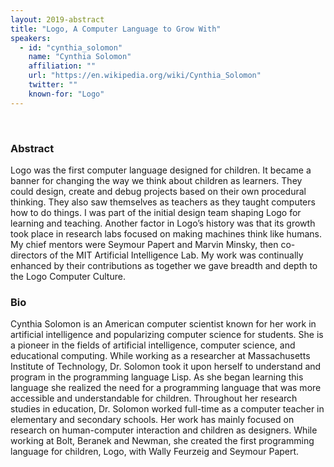 ```yaml
---
layout: 2019-abstract
title: "Logo, A Computer Language to Grow With"
speakers:
  - id: "cynthia_solomon"
    name: "Cynthia Solomon"
    affiliation: ""
    url: "https://en.wikipedia.org/wiki/Cynthia_Solomon"
    twitter: ""
    known-for: "Logo"
---
```


<br/>

### Abstract

Logo was the first computer language designed for children. It became a banner for changing the way we think about children as learners. They could design, create and debug projects based on their own procedural thinking. They also saw themselves as teachers as they taught computers how to do things. I was part of the initial design team shaping Logo for learning and teaching. Another factor in Logo’s history was that its growth took place in research labs focused on making machines think like humans. My chief mentors were Seymour Papert and Marvin Minsky, then co-directors of the MIT Artificial Intelligence Lab. My work was continually enhanced by their contributions as together we gave breadth and depth to the Logo Computer Culture.

### Bio

Cynthia Solomon is an American computer scientist known for her work in artificial intelligence and popularizing computer science for students. She is a pioneer in the fields of artificial intelligence, computer science, and educational computing. While working as a researcher at Massachusetts Institute of Technology, Dr. Solomon took it upon herself to understand and program in the programming language Lisp. As she began learning this language she realized the need for a programming language that was more accessible and understandable for children. Throughout her research studies in education, Dr. Solomon worked full-time as a computer teacher in elementary and secondary schools. Her work has mainly focused on research on human-computer interaction and children as designers. While working at Bolt, Beranek and Newman, she created the first programming language for children, Logo, with Wally Feurzeig and Seymour Papert.

